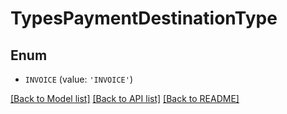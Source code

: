 # TypesPaymentDestinationType


## Enum

* `INVOICE` (value: `'INVOICE'`)

[[Back to Model list]](../README.md#documentation-for-models) [[Back to API list]](../README.md#documentation-for-api-endpoints) [[Back to README]](../README.md)


